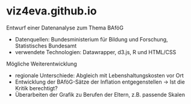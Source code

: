 # viz4eva.github.io

Entwurf einer Datenanalyse zum Thema BAföG

- Datenquellen: Bundesministerium für Bildung und Forschung, Statistisches Bundesamt
- verwendete Technologien: Datawrapper, d3.js, R und HTML/CSS


Mögliche Weiterentwicklung
- regionale Unterschiede: Abgleich mit Lebenshaltungskosten vor Ort
- Entwicklung der BAföG-Sätze der Inflation entgegenstellen -> Ist die Kritik berechtigt?
- Überarbeiten der Grafik zu Berufen der Eltern, z.B. passende Skalen
